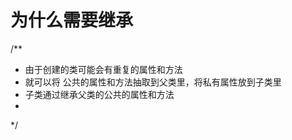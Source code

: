 
# 为什么需要继承

/**
 *  由于创建的类可能会有重复的属性和方法
 *  就可以将 公共的属性和方法抽取到父类里，将私有属性放到子类里
 *  子类通过继承父类的公共的属性和方法
 * 
 */
